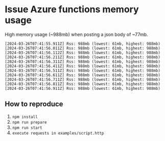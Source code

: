 # Issue Azure functions memory usage

High memory usage (~988mb) when posting a json body of ~77mb.

```log
[2024-03-26T07:41:55.911Z] Rss: 988mb (lowest: 61mb, highest: 988mb)
[2024-03-26T07:41:56.011Z] Rss: 988mb (lowest: 61mb, highest: 988mb)
[2024-03-26T07:41:56.112Z] Rss: 988mb (lowest: 61mb, highest: 988mb)
[2024-03-26T07:41:56.211Z] Rss: 988mb (lowest: 61mb, highest: 988mb)
[2024-03-26T07:41:56.311Z] Rss: 988mb (lowest: 61mb, highest: 988mb)
[2024-03-26T07:41:56.411Z] Rss: 988mb (lowest: 61mb, highest: 988mb)
[2024-03-26T07:41:56.511Z] Rss: 988mb (lowest: 61mb, highest: 988mb)
[2024-03-26T07:41:56.611Z] Rss: 988mb (lowest: 61mb, highest: 988mb)
[2024-03-26T07:41:56.711Z] Rss: 988mb (lowest: 61mb, highest: 988mb)
[2024-03-26T07:41:56.811Z] Rss: 988mb (lowest: 61mb, highest: 988mb)
[2024-03-26T07:41:56.911Z] Rss: 988mb (lowest: 61mb, highest: 988mb)
```

## How to reproduce

1. `npm install`
2. `npm run prepare`
3. `npm run start`
4. `execute requests in examples/script.http`

